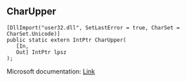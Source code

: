 ## CharUpper

```
[DllImport("user32.dll", SetLastError = true, CharSet = CharSet.Unicode)]
public static extern IntPtr CharUpper(
   [In,
   Out] IntPtr lpsz
);
```

Microsoft documentation: [Link](https://docs.microsoft.com/en-us/windows/win32/api/winuser/nf-winuser-charupperw)
